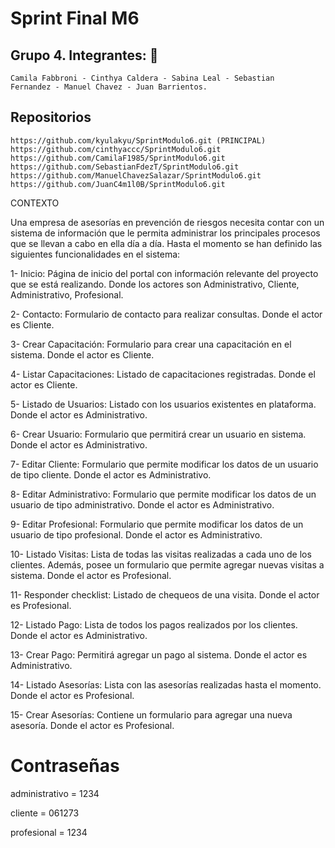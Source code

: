 # Sprint Final M6

## Grupo 4. Integrantes: :briefcase:
    Camila Fabbroni - Cinthya Caldera - Sabina Leal - Sebastian
    Fernandez - Manuel Chavez - Juan Barrientos. 

## Repositorios
    https://github.com/kyulakyu/SprintModulo6.git (PRINCIPAL)
    https://github.com/cinthyaccc/SprintModulo6.git
    https://github.com/CamilaF1985/SprintModulo6.git
    https://github.com/SebastianFdezT/SprintModulo6.git
    https://github.com/ManuelChavezSalazar/SprintModulo6.git
    https://github.com/JuanC4m1l0B/SprintModulo6.git
    
CONTEXTO

Una empresa de asesorías en prevención de riesgos necesita contar con un sistema de información que le permita administrar los principales procesos que se llevan a cabo en ella día a día.
Hasta el momento se han definido las siguientes funcionalidades en el sistema:

1- Inicio: Página de inicio del portal con información relevante del proyecto que se está realizando. Donde los actores son Administrativo, Cliente, Administrativo, Profesional.

2- Contacto: Formulario de contacto para realizar consultas. Donde el actor es Cliente.

3- Crear Capacitación: Formulario para crear una capacitación en el sistema. Donde el actor es Cliente.

4- Listar Capacitaciones: Listado de capacitaciones registradas. Donde el actor es Cliente.

5- Listado de Usuarios: Listado con los usuarios existentes en plataforma. Donde el actor es Administrativo.

6- Crear Usuario: Formulario que permitirá crear un usuario en sistema. Donde el actor es Administrativo.

7- Editar Cliente: Formulario que permite modificar los datos de un usuario de tipo cliente. Donde el actor es Administrativo.

8- Editar Administrativo: Formulario que permite modificar los datos de un usuario de tipo administrativo. Donde el actor es Administrativo.

9- Editar Profesional: Formulario que permite modificar los datos de un usuario de tipo profesional. Donde el actor es Administrativo.

10- Listado Visitas: Lista de todas las visitas realizadas a cada uno de los clientes. Además, posee un formulario que permite agregar nuevas visitas a sistema. Donde el actor es Profesional.

11- Responder checklist: Listado de chequeos de una visita. Donde el actor es Profesional.

12- Listado Pago: Lista de todos los pagos realizados por los clientes. Donde el actor es Administrativo.

13- Crear Pago: Permitirá agregar un pago al sistema. Donde el actor es Administrativo.

14- Listado Asesorías: Lista con las asesorías realizadas hasta el momento. Donde el actor es Profesional.

15- Crear Asesorías: Contiene un formulario para agregar una nueva asesoría. Donde el actor es Profesional.

# Contraseñas
administrativo = 1234

cliente = 061273

profesional = 1234
